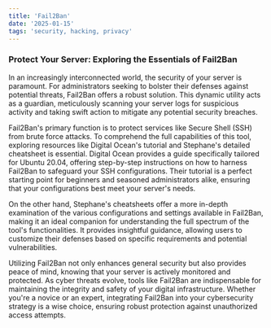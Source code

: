 ```yaml
---
title: 'Fail2Ban'
date: '2025-01-15'
tags: 'security, hacking, privacy'
---
```


### Protect Your Server: Exploring the Essentials of Fail2Ban

In an increasingly interconnected world, the security of your server is paramount. For administrators seeking to bolster their defenses against potential threats, Fail2Ban offers a robust solution. This dynamic utility acts as a guardian, meticulously scanning your server logs for suspicious activity and taking swift action to mitigate any potential security breaches.

Fail2Ban's primary function is to protect services like Secure Shell (SSH) from brute force attacks. To comprehend the full capabilities of this tool, exploring resources like Digital Ocean's tutorial and Stephane's detailed cheatsheet is essential. Digital Ocean provides a guide specifically tailored for Ubuntu 20.04, offering step-by-step instructions on how to harness Fail2Ban to safeguard your SSH configurations. Their tutorial is a perfect starting point for beginners and seasoned administrators alike, ensuring that your configurations best meet your server's needs.

On the other hand, Stephane's cheatsheets offer a more in-depth examination of the various configurations and settings available in Fail2Ban, making it an ideal companion for understanding the full spectrum of the tool's functionalities. It provides insightful guidance, allowing users to customize their defenses based on specific requirements and potential vulnerabilities.

Utilizing Fail2Ban not only enhances general security but also provides peace of mind, knowing that your server is actively monitored and protected. As cyber threats evolve, tools like Fail2Ban are indispensable for maintaining the integrity and safety of your digital infrastructure. Whether you're a novice or an expert, integrating Fail2Ban into your cybersecurity strategy is a wise choice, ensuring robust protection against unauthorized access attempts.

